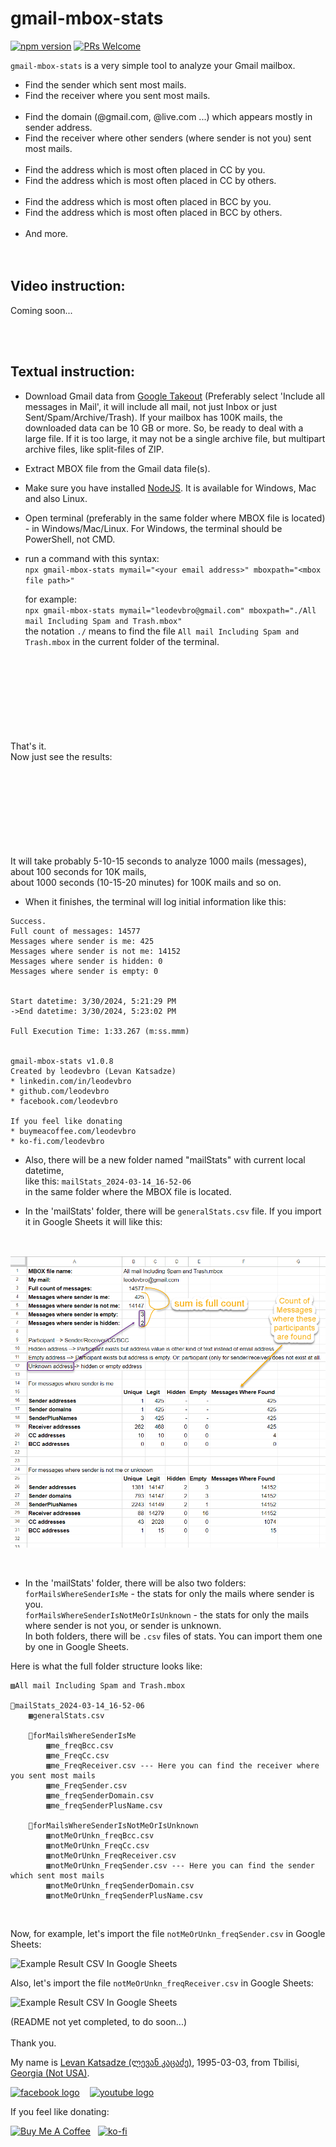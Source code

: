 # gmail-mbox-stats

[![npm version](https://img.shields.io/npm/v/gmail-mbox-stats.svg?style=flat)](https://www.npmjs.com/package/gmail-mbox-stats)
[![PRs Welcome](https://img.shields.io/badge/PRs-welcome-brightgreen.svg)](https://github.com/leodevbro/gmail-mbox-stats)

`gmail-mbox-stats` is a very simple tool to analyze your Gmail mailbox.

- Find the sender which sent most mails.
- Find the receiver where you sent most mails.
  <br />
  <br />
- Find the domain (@gmail.com, @live.com ...) which appears mostly in sender address.
- Find the receiver where other senders (where sender is not you) sent most mails.
  <br />
  <br />
- Find the address which is most often placed in CC by you.
- Find the address which is most often placed in CC by others.
  <br />
  <br />
- Find the address which is most often placed in BCC by you.
- Find the address which is most often placed in BCC by others.
  <br />
  <br />
- And more.
  <br />
  <br />
  <br />

## Video instruction:

Coming soon...

<br />
<br />

## Textual instruction:

- Download Gmail data from <a href="https://takeout.google.com/" target="_blank">Google Takeout</a> (Preferably select 'Include all messages in Mail', it will include all mail, not just Inbox or just Sent/Spam/Archive/Trash). If your mailbox has 100K mails, the downloaded data can be 10 GB or more. So, be ready to deal with a large file. If it is too large, it may not be a single archive file, but multipart archive files, like split-files of ZIP.

- Extract MBOX file from the Gmail data file(s).

- Make sure you have installed <a href="https://nodejs.org/" target="_blank">NodeJS</a>. It is available for Windows, Mac and also Linux.

- Open terminal (preferably in the same folder where MBOX file is located) - in Windows/Mac/Linux. For Windows, the terminal should be PowerShell, not CMD.

- run a command with this syntax:<br />
  `npx gmail-mbox-stats mymail="<your email address>" mboxpath="<mbox file path>"`

  for example:<br />
  `npx gmail-mbox-stats mymail="leodevbro@gmail.com" mboxpath="./All mail Including Spam and Trash.mbox"`<br />
  the notation `./` means to find the file `All mail Including Spam and Trash.mbox` in the current folder of the terminal.

<br />
<br />
<br />
<br />
<br />
<br />
<br />
<br />
That's it.<br />
Now just see the results:
<br />
<br />
<br />
<br />
<br />
<br />
<br />
<br />
<br />

It will take probably 5-10-15 seconds to analyze 1000 mails (messages),<br />
about 100 seconds for 10K mails,<br />
about 1000 seconds (10-15-20 minutes) for 100K mails and so on.<br />

- When it finishes, the terminal will log initial information like this:

```
Success.
Full count of messages: 14577
Messages where sender is me: 425
Messages where sender is not me: 14152
Messages where sender is hidden: 0
Messages where sender is empty: 0


Start datetime: 3/30/2024, 5:21:29 PM
->End datetime: 3/30/2024, 5:23:02 PM

Full Execution Time: 1:33.267 (m:ss.mmm)


gmail-mbox-stats v1.0.8
Created by leodevbro (Levan Katsadze)
* linkedin.com/in/leodevbro
* github.com/leodevbro
* facebook.com/leodevbro

If you feel like donating
* buymeacoffee.com/leodevbro
* ko-fi.com/leodevbro
```

- Also, there will be a new folder named "mailStats" with current local datetime, <br />
  like this: `mailStats_2024-03-14_16-52-06`<br />
  in the same folder where the MBOX file is located.<br />

- In the 'mailStats' folder, there will be `generalStats.csv` file. If you import it in Google Sheets it will like this:

<br />

![Example generalStats CSV In Google Sheets](./src/demoMedia/generalStatsExampleCsv.png "Example generalStats CSV In Google Sheets")

<br />

- In the 'mailStats' folder, there will be also two folders:<br />
  `forMailsWhereSenderIsMe` - the stats for only the mails where sender is you.<br />
  `forMailsWhereSenderIsNotMeOrIsUnknown` - the stats for only the mails where sender is not you, or sender is unknown.<br />
  In both folders, there will be `.csv` files of stats. You can import them one by one in Google Sheets.

Here is what the full folder structure looks like:

```
▨All mail Including Spam and Trash.mbox

📂mailStats_2024-03-14_16-52-06
    ▦generalStats.csv

    📂forMailsWhereSenderIsMe
        ▦me_freqBcc.csv
        ▦me_FreqCc.csv
        ▦me_FreqReceiver.csv --- Here you can find the receiver where you sent most mails
        ▦me_FreqSender.csv
        ▦me_freqSenderDomain.csv
        ▦me_freqSenderPlusName.csv

    📂forMailsWhereSenderIsNotMeOrIsUnknown
        ▦notMeOrUnkn_freqBcc.csv
        ▦notMeOrUnkn_FreqCc.csv
        ▦notMeOrUnkn_FreqReceiver.csv
        ▦notMeOrUnkn_FreqSender.csv --- Here you can find the sender which sent most mails
        ▦notMeOrUnkn_freqSenderDomain.csv
        ▦notMeOrUnkn_freqSenderPlusName.csv

```

<br />

Now, for example, let's import the file `notMeOrUnkn_freqSender.csv` in Google Sheets:
<br />

![Example Result CSV In Google Sheets](./src/demoMedia/exampleOfSenderIsNotMe_freqSender.png "Example Result CSV In Google Sheets")

Also, let's import the file `notMeOrUnkn_freqReceiver.csv` in Google Sheets:
<br />

![Example Result CSV In Google Sheets](./src/demoMedia/exampleOfSenderIsNotMe_freqSender.png "Example Result CSV In Google Sheets")

(README not yet completed, to do soon...)
<br />
<br />
Thank you.

<p>My name is <a href="https://leodevbro.github.io">Levan Katsadze (ლევან კაცაძე)</a>, 1995-03-03, from Tbilisi, <a href="https://en.wikipedia.org/wiki/Georgia_(country)">Georgia (Not USA)</a>.</p>

<p float="left">
  <a style="margin-right: 12px;" href="https://www.facebook.com/leodevbropage" target="_blank"><img src="https://raw.githubusercontent.com/leodevbro/vscode-blockman/main/demo-media/still-image/social/fb-logo2.png" alt="facebook logo" style="height: 44px !important; width: auto !important;" /></a>
  <a style="margin-right: 12px;" href="https://www.youtube.com/@leodevbro" target="_blank"><img src="https://raw.githubusercontent.com/leodevbro/vscode-blockman/main/demo-media/still-image/social/yt-logo3.png" alt="youtube logo" style="height: 44px !important; width: auto !important;" /></a>
</p>

If you feel like donating:

<p float="left">
  <a style="float: left; margin-right: 12px;" href="https://www.buymeacoffee.com/leodevbro" target="_blank"><img src="https://raw.githubusercontent.com/leodevbro/vscode-blockman/main/demo-media/still-image/donation/buy-me-a-coffee_2.png" alt="Buy Me A Coffee" style="height: 44px !important; width: auto !important;" /></a>
  <a style="margin-right: 12px;" href="https://ko-fi.com/leodevbro" target="_blank"><img src="https://raw.githubusercontent.com/leodevbro/vscode-blockman/main/demo-media/still-image/donation/ko-fi_2.png" alt="ko-fi" style="height: 44px !important; width: auto !important;" /></a>
</p>

<br />
<br />
<br />
